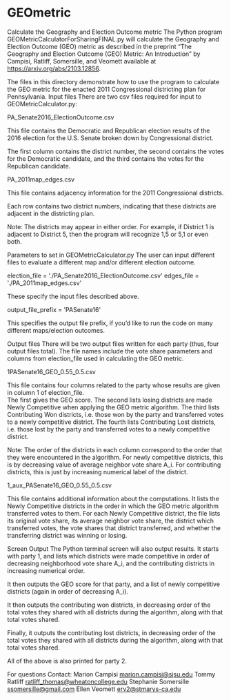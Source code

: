 # GEOmetric
Calculate the Geography and Election Outcome metric
The Python program GEOMetricCalculatorForSharingFINAL.py will calculate the Geography and Election Outcome (GEO) metric as described in the preprint “The Geography and Election Outcome (GEO) Metric: An Introduction” by Campisi, Ratliff, Somersille, and Veomett available at https://arxiv.org/abs/2103.12856. 

The files in this directory demonstrate how to use the program to calculate the GEO metric for the enacted 2011 Congressional districting plan for Pennsylvania. 
Input files
There are two csv files required for input to GEOMetricCalculator.py:

PA_Senate2016_ElectionOutcome.csv

This file contains the Democratic and Republican election results of the 2016 election for the U.S. Senate broken down by Congressional district. 

The first column contains the district number, the second contains the votes for the Democratic candidate, and the third contains the votes for the Republican candidate. 



PA_2011map_edges.csv

This file contains adjacency information for the 2011 Congressional districts.  

Each row contains two district numbers, indicating that these districts are adjacent in the districting plan. 

Note: The districts may appear in either order. For example, if District 1 is adjacent to District 5, then the program will recognize 1,5 or 5,1 or even both. 

Parameters to set in GEOMetricCalculator.py
The user can input different files to evaluate a different map and/or different election outcome.

election_file = './PA_Senate2016_ElectionOutcome.csv'
edges_file = './PA_2011map_edges.csv'


These specify the input files described above. 

output_file_prefix = 'PASenate16'

This specifies the output file prefix, if you’d like to run the code on many different maps/election outcomes.


Output files
There will be two output files written for each party (thus, four output files total). The file names include the vote share parameters and columns from election_file used in calculating the GEO metric. 

1PASenate16_GEO_0.55_0.5.csv

This file contains four columns related to the party whose results are given in column 1 of election_file.  
The first gives the GEO score.
The second lists losing districts are made Newly Competitive when applying the GEO metric algorithm.
The third lists Contributing Won districts, i.e. those won by the party and transferred votes to a newly competitive district.
The fourth lists Contributing Lost districts, i.e. those lost by the party and transferred votes to a newly competitive district.

Note: The order of the districts in each column correspond to the order that they were encountered in the algorithm.  For newly competitive districts, this is by decreasing value of average neighbor vote share A_i.  For contributing districts, this is just by increasing numerical label of the district. 

1_aux_PASenate16_GEO_0.55_0.5.csv

This file contains additional information about the computations. It lists the Newly Competitive districts in the order in which the GEO metric algorithm transferred votes to them. For each Newly Competitive district, the file lists its original vote share, its average neighbor vote share, the district which transferred votes, the vote shares that district transferred, and whether the transferring district was winning or losing. 


Screen Output
The Python terminal screen will also output results.  It starts with party 1, and lists which districts were made competitive in order of decreasing neighborhood vote share A_i, and the contributing districts in increasing numerical order.

It then outputs the GEO score for that party, and a list of newly competitive districts (again in order of decreasing A_i).

It then outputs the contributing won districts, in decreasing order of the total votes they shared with all districts during the algorithm, along with that total votes shared.

Finally, it outputs the contributing lost districts, in decreasing order of the total votes they shared with all districts during the algorithm, along with that total votes shared.

All of the above is also printed for party 2.

For questions
Contact: 
Marion Campisi marion.campisi@sjsu.edu 
Tommy Ratliff ratliff_thomas@wheatoncollege.edu 
Stephanie Somersille ssomersille@gmail.com 
Ellen Veomett erv2@stmarys-ca.edu 
